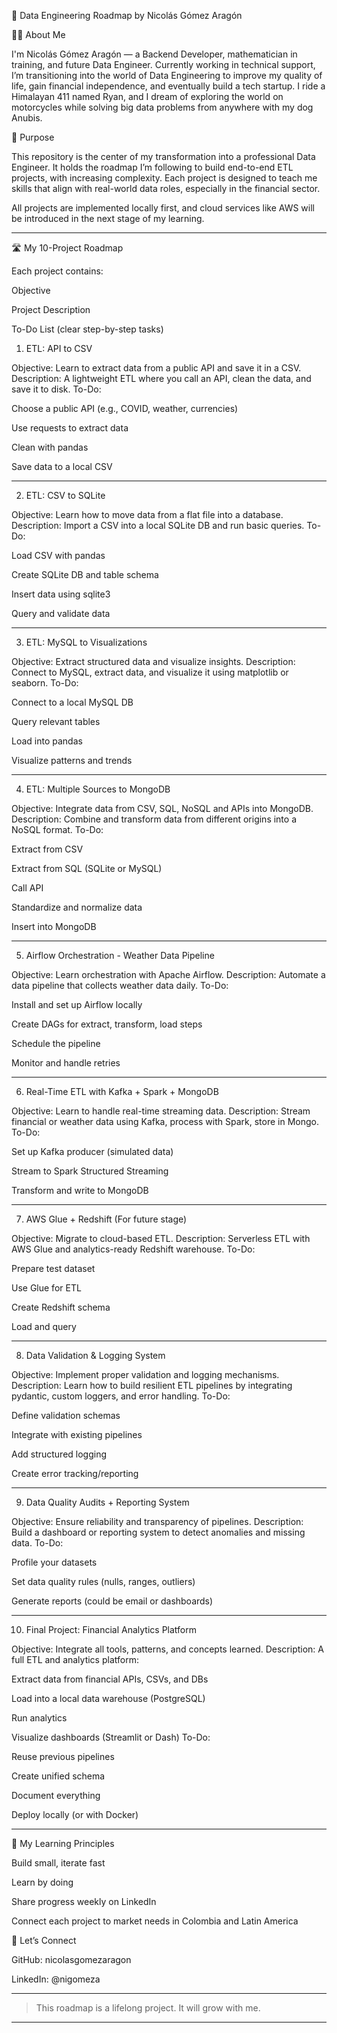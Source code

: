 🚀 Data Engineering Roadmap by Nicolás Gómez Aragón

👨‍💻 About Me

I'm Nicolás Gómez Aragón — a Backend Developer, mathematician in training, and future Data Engineer. Currently working in technical support, I’m transitioning into the world of Data Engineering to improve my quality of life, gain financial independence, and eventually build a tech startup. I ride a Himalayan 411 named Ryan, and I dream of exploring the world on motorcycles while solving big data problems from anywhere with my dog Anubis.

🎯 Purpose

This repository is the center of my transformation into a professional Data Engineer. It holds the roadmap I’m following to build end-to-end ETL projects, with increasing complexity. Each project is designed to teach me skills that align with real-world data roles, especially in the financial sector.

All projects are implemented locally first, and cloud services like AWS will be introduced in the next stage of my learning.


---

🛣️ My 10-Project Roadmap

Each project contains:

Objective

Project Description

To-Do List (clear step-by-step tasks)


1. ETL: API to CSV

Objective: Learn to extract data from a public API and save it in a CSV. Description: A lightweight ETL where you call an API, clean the data, and save it to disk. To-Do:

Choose a public API (e.g., COVID, weather, currencies)

Use requests to extract data

Clean with pandas

Save data to a local CSV



---

2. ETL: CSV to SQLite

Objective: Learn how to move data from a flat file into a database. Description: Import a CSV into a local SQLite DB and run basic queries. To-Do:

Load CSV with pandas

Create SQLite DB and table schema

Insert data using sqlite3

Query and validate data



---

3. ETL: MySQL to Visualizations

Objective: Extract structured data and visualize insights. Description: Connect to MySQL, extract data, and visualize it using matplotlib or seaborn. To-Do:

Connect to a local MySQL DB

Query relevant tables

Load into pandas

Visualize patterns and trends



---

4. ETL: Multiple Sources to MongoDB

Objective: Integrate data from CSV, SQL, NoSQL and APIs into MongoDB. Description: Combine and transform data from different origins into a NoSQL format. To-Do:

Extract from CSV

Extract from SQL (SQLite or MySQL)

Call API

Standardize and normalize data

Insert into MongoDB



---

5. Airflow Orchestration - Weather Data Pipeline

Objective: Learn orchestration with Apache Airflow. Description: Automate a data pipeline that collects weather data daily. To-Do:

Install and set up Airflow locally

Create DAGs for extract, transform, load steps

Schedule the pipeline

Monitor and handle retries



---

6. Real-Time ETL with Kafka + Spark + MongoDB

Objective: Learn to handle real-time streaming data. Description: Stream financial or weather data using Kafka, process with Spark, store in Mongo. To-Do:

Set up Kafka producer (simulated data)

Stream to Spark Structured Streaming

Transform and write to MongoDB



---

7. AWS Glue + Redshift (For future stage)

Objective: Migrate to cloud-based ETL. Description: Serverless ETL with AWS Glue and analytics-ready Redshift warehouse. To-Do:

Prepare test dataset

Use Glue for ETL

Create Redshift schema

Load and query



---

8. Data Validation & Logging System

Objective: Implement proper validation and logging mechanisms. Description: Learn how to build resilient ETL pipelines by integrating pydantic, custom loggers, and error handling. To-Do:

Define validation schemas

Integrate with existing pipelines

Add structured logging

Create error tracking/reporting



---

9. Data Quality Audits + Reporting System

Objective: Ensure reliability and transparency of pipelines. Description: Build a dashboard or reporting system to detect anomalies and missing data. To-Do:

Profile your datasets

Set data quality rules (nulls, ranges, outliers)

Generate reports (could be email or dashboards)



---

10. Final Project: Financial Analytics Platform

Objective: Integrate all tools, patterns, and concepts learned. Description: A full ETL and analytics platform:

Extract data from financial APIs, CSVs, and DBs

Load into a local data warehouse (PostgreSQL)

Run analytics

Visualize dashboards (Streamlit or Dash) To-Do:

Reuse previous pipelines

Create unified schema

Document everything

Deploy locally (or with Docker)



---

🧠 My Learning Principles

Build small, iterate fast

Learn by doing

Share progress weekly on LinkedIn

Connect each project to market needs in Colombia and Latin America


📌 Let’s Connect

GitHub: nicolasgomezaragon

LinkedIn: @nigomeza



---

> This roadmap is a lifelong project. It will grow with me.




---

